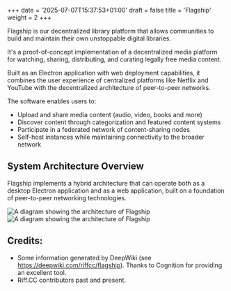 +++
date = '2025-07-07T15:37:53+01:00'
draft = false
title = 'Flagship'
weight = 2
+++

Flagship is our decentralized library platform that allows communities to build and maintain their own unstoppable digital libraries.

It's a proof-of-concept implementation of a decentralized media platform for watching, sharing, distributing, and curating legally free media content.

Built as an Electron application with web deployment capabilities, it combines the user experience of centralized platforms like Netflix and YouTube with the decentralized architecture of peer-to-peer networks.

The software enables users to:

* Upload and share media content (audio, video, books and more)
* Discover content through categorization and featured content systems
* Participate in a federated network of content-sharing nodes
* Self-host instances while maintaining connectivity to the broader network

## System Architecture Overview

Flagship implements a hybrid architecture that can operate both as a desktop Electron application and as a web application, built on a foundation of peer-to-peer networking technologies.


<img src="/images/docs/flagship/overview.svg" class="light-svg" alt="A diagram showing the architecture of Flagship" />
<img src="/images/docs/flagship/overview dark.svg" class="dark-svg" alt="A diagram showing the architecture of Flagship" />

## Credits:
* Some information generated by DeepWiki (see https://deepwiki.com/riffcc/flagship). Thanks to Cognition for providing an excellent tool.
* Riff.CC contributors past and present.